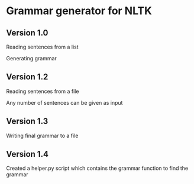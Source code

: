 # Grammar generator for NLTK


## Version 1.0

Reading sentences from a list

Generating grammar


## Version 1.2

Reading sentences from a file

Any number of sentences can be given as input


## Version 1.3

Writing final grammar to a file


## Version 1.4

Created a helper.py script which contains the grammar function to find the grammar
